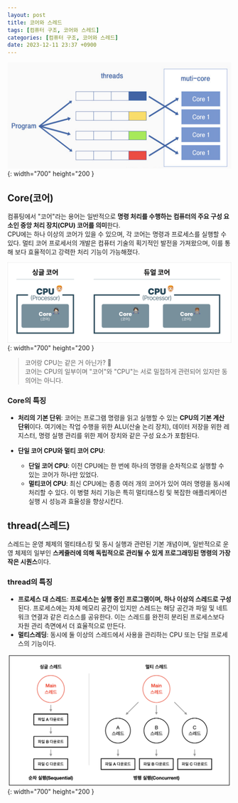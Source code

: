 ```yaml
---
layout: post
title: 코어와 스레드
tags: [컴퓨터 구조, 코어와 스레드]
categories: [컴퓨터 구조, 코어와 스레드]
date: 2023-12-11 23:37 +0900
---
```


![core-and-threads](/assets/img/post/computer-architecture/core-and-threads.png){: width="700" height="200 }

## Core(코어)

컴퓨팅에서 "코어"라는 용어는 일반적으로 **명령 처리를 수행하는 컴퓨터의 주요 구성 요소인 중앙 처리 장치(CPU) 코어를 의미**한다. <br>
CPU에는 하나 이상의 코어가 있을 수 있으며, 각 코어는 명령과 프로세스를 실행할 수 있다. 멀티 코어 프로세서의 개발은 컴퓨터 기술의 획기적인 발전을 가져왔으며, 이를 통해 보다 효율적이고 강력한 처리 기능이 가능해졌다.

![core-cpu](/assets/img/post/computer-architecture/core-cpu.jpg){: width="700" height="200 }

> 코어랑 CPU는 같은 거 아닌가? 🧐 <br>
> 코어는 CPU의 일부이며 "코어"와 "CPU"는 서로 밀접하게 관련되어 있지만 동의어는 아니다.

### Core의 특징

- **처리의 기본 단위**: 코어는 프로그램 명령을 읽고 실행할 수 있는 **CPU의 기본 계산 단위**이다. 여기에는 작업 수행을 위한 ALU(산술 논리 장치), 데이터 저장을 위한 레지스터, 명령 실행 관리를 위한 제어 장치와 같은 구성 요소가 포함된다.

- **단일 코어 CPU와 멀티 코어 CPU**:
  - **단일 코어 CPU**: 이전 CPU에는 한 번에 하나의 명령을 순차적으로 실행할 수 있는 코어가 하나만 있었다.
  - **멀티코어 CPU**: 최신 CPU에는 종종 여러 개의 코어가 있어 여러 명령을 동시에 처리할 수 있다. 이 병렬 처리 기능은 특히 멀티태스킹 및 복잡한 애플리케이션 실행 시 성능과 효율성을 향상시킨다.

## thread(스레드)

스레드는 운영 체제의 멀티태스킹 및 동시 실행과 관련된 기본 개념이며, 일반적으로 운영 체제의 일부인 **스케줄러에 의해 독립적으로 관리될 수 있게 프로그래밍된 명령의 가장 작은 시퀀스**이다.

### thread의 특징

- **프로세스 대 스레드**: **프로세스는 실행 중인 프로그램이며, 하나 이상의 스레드로 구성**된다. 프로세스에는 자체 메모리 공간이 있지만 스레드는 해당 공간과 파일 및 네트워크 연결과 같은 리소스를 공유한다. 이는 스레드를 완전히 분리된 프로세스보다 자원 관리 측면에서 더 효율적으로 만든다.
- **멀티스레딩**: 동시에 둘 이상의 스레드에서 사용을 관리하는 CPU 또는 단일 프로세스의 기능이다.

![single-thread-and-multi-thread](/assets/img/post/computer-architecture/single-thread-and-multi-thread.png){: width="700" height="200 }
